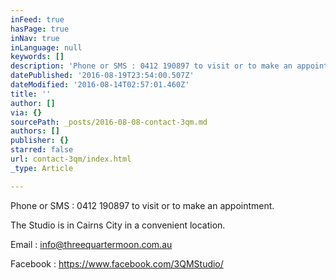 ```yaml
---
inFeed: true
hasPage: true
inNav: true
inLanguage: null
keywords: []
description: 'Phone or SMS : 0412 190897 to visit or to make an appointment. '
datePublished: '2016-08-19T23:54:00.507Z'
dateModified: '2016-08-14T02:57:01.460Z'
title: ''
author: []
via: {}
sourcePath: _posts/2016-08-08-contact-3qm.md
authors: []
publisher: {}
starred: false
url: contact-3qm/index.html
_type: Article

---
```

Phone or SMS : 0412 190897 to visit or to make an appointment. 

The Studio is in Cairns City in a convenient location.

Email : info@threequartermoon.com.au

Facebook : https://www.facebook.com/3QMStudio/
